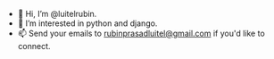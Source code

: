 - 👋 Hi, I’m @luitelrubin.
- 👀 I’m interested in python and django.
- 📫 Send your emails to rubinprasadluitel@gmail.com if you'd like to connect.

<!---
luitelrubin/luitelrubin is a ✨ special ✨ repository because its `README.md` (this file) appears on your GitHub profile.
You can click the Preview link to take a look at your changes.
--->
